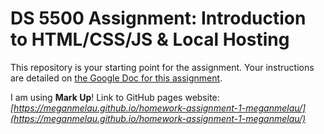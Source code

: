 # DS 5500 Assignment: Introduction to HTML/CSS/JS & Local Hosting

This repository is your starting point for the assignment. Your instructions are detailed on [the Google Doc for this assignment](https://docs.google.com/document/d/14SmkKMa0xYu-7OEY4V5jdzglEz63ibbV-n5gbyY3KmM/edit?usp=sharing).

I am using **Mark Up**!
Link to GitHub pages website: *[https://meganmelau.github.io/homework-assignment-1-meganmelau/](https://meganmelau.github.io/homework-assignment-1-meganmelau/)*
